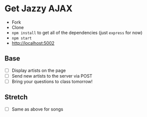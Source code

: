 # Get Jazzy AJAX

- Fork
- Clone
- `npm install` to get all of the dependencies (just `express` for now)
- `npm start`
- [http://localhost:5002](http://localhost:5002)

## Base

- [ ] Display artists on the page
- [ ] Send new artists to the server via POST
- [ ] Bring your questions to class tomorrow!

## Stretch

- [ ] Same as above for songs
